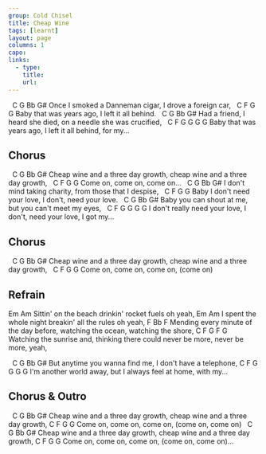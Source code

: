 ```yaml
---
group: Cold Chisel
title: Cheap Wine
tags: [learnt]
layout: page
columns: 1
capo: 
links: 
  - type: 
    title: 
    url: 
---
```



&nbsp;    C                G             Bb                  G#
Once I smoked a Danneman cigar, I drove a foreign car,
&nbsp;    C        F G                G
Baby that was years ago,  I left it all behind.
&nbsp;    C                G              Bb                      G#
Had a friend, I heard she died, on a needle she was crucified,
&nbsp;    C        F G                G     G   G
Baby that was years ago,  I left it all behind, for my...

## Chorus

&nbsp;    C                 G               Bb                 G#
Cheap wine and a three day growth, cheap wine and a three day growth,
&nbsp;    C        F        G    G
Come on, come on, come on...
&nbsp;    C                    G             Bb               G#
I don't mind taking charity, from those that I despise,
&nbsp;    C              F        G          G
Baby I don't need your love, I don't, need your love.
&nbsp;    C             G                    Bb            G#
Baby you can shout at me, but you can't meet my eyes,
&nbsp;    C              F        G          G       G   G
I don't really need your love, I don't, need your love, I got my...

## Chorus

&nbsp;    C                 G               Bb                 G#
Cheap wine and a three day growth, cheap wine and a three day growth,
&nbsp;    C        F        G         G
Come on, come on, come on, (come on)

## Refrain

Em                                            Am
Sittin' on the beach drinkin' rocket fuels oh yeah,
  Em                                              Am
I spent the whole night breakin' all the rules oh yeah,
F                                       Bb                  F
Mending every minute of the day before, watching the ocean, watching the shore,
C                         F                             G     F        G
Watching the sunrise and, thinking there could never be more, never be more, yeah,

&nbsp;    C                      G          Bb                 G#
But anytime you wanna find me, I don't have a telephone,
            C          F      G              G     G    G
I'm another world away, but I always feel at home, with my...

## Chorus & Outro

&nbsp;    C                 G               Bb                 G#
Cheap wine and a three day growth, cheap wine and a three day growth,
     C        F        G         G
Come on, come on, come on, (come on, come on)
&nbsp;    C                 G               Bb                 G#
Cheap wine and a three day growth, cheap wine and a three day growth,
     C        F        G         G
Come on, come on, come on, (come on, come on)...
